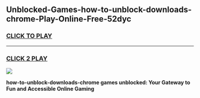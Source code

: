 
## Unblocked-Games-how-to-unblock-downloads-chrome-Play-Online-Free-52dyc
<h3>
<a href="https://premium76.site?title=how-to-unblock-downloads-chrome&ref=26A">CLICK TO PLAY</a></h3>
<hr>

<h3>
<a href="https://premium76.site?title=how-to-unblock-downloads-chrome&ref=26A">CLICK 2 PLAY</a>
  
</h3>

<a href="https://premium76.site?title=how-to-unblock-downloads-chrome&ref=26A"><img src="https://clearcache.store/games.png"></a>


**how-to-unblock-downloads-chrome games unblocked: Your Gateway to Fun and Accessible Online Gaming**
